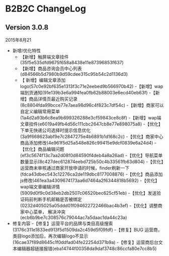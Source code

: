 # B2B2C ChangeLog

## Version 3.0.8
2015年8月21

- 新增/优化特性
	- 【新增】触屏端文章挂件(35f5e535dfd9675f658a8438e11e87396853f637)
	- 【新增】商品咨询会员中心列表(d84566b5d7980b9d59cdee315c95b54c2d1136d3)
	- 【 新增】编辑文章添加logo(57c0e92bf635e1313f3c71e2eebed9b566970b42)
        -【新增】wap端到货通知(91e139b3e6a994fea0fb62b88003e6ecd40eb63f)
	-【新增】商品详情页最近购买记录(8c8804fda99bcce77e7aea98d96c4f823c7df54c)
	-【新增】商家可以自定义编辑常用菜单(1a4d2a93b6c8ea9b699326288e3cf59843ce8c8f)
	-【新增】wap端文章挂件(e6019a49fb4d56c111cbc2647cb8e77e898075a8)
   -【优化】下单无快递公司选择时提示信息优化(3a9f668623abf9e7c2847275e4b6891b1d168c2c)
   -【优化】商家中心商品添加修改(4e961f5d25a548e826c99415e9dcf0839e6a24d4)
   -【优化】商品编辑问题(ef3c5674f13c7aa2d08f0d84590f4deb4a8a26ad)
   -【优化】导航菜单数量显示(8c427dec612874eebd725b50c4b33561fb63d804)
   -【优化】运营商未审核通过商家开放申请的时候，finder刷新一下(fdca43dbec543c12276ca2de119dbc8177008876)
   -【优化】商品添加js修改(461ea3a4309674173aa6d7464a2f6344818b5692)
   -【优化】wap端文章编辑详情(5909d0f9c0d38eb2db2507c06520bec625cf51eb)
   -【优化】发送验证码前判断手机邮箱是否被绑定(0232d405025a05ddd01f094622722466bac4b3ef)
   -【优化】调整商家中心菜单， 解决冲突(ecb6b9be7c308576c79044ac7a5daac1da44c23a)
- 修复内容
   -【修复】运营平台的品牌与类目高级搜索(3176c311e1833ed913f5d1509da2c459d5f09fdf)
   -【修复】BUG 运营商，类目logo添加后，再次编辑logo不显示(16cae37f89d8645c1f0ddfad04fe22254d371b9a)
   -【修复】运营商后台文本编辑器超链接报错(eba14744f00358da9daf3748c86ccfa80e7cc8b5)

